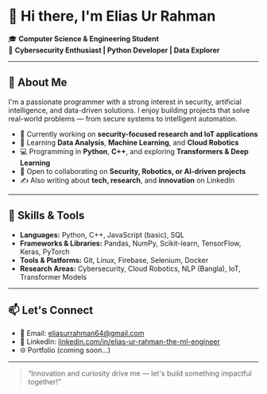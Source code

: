 # 👋 Hi there, I'm Elias Ur Rahman

🎓 **Computer Science & Engineering Student**  
🔐 **Cybersecurity Enthusiast | Python Developer | Data Explorer**

---

## 🧠 About Me

I'm a passionate programmer with a strong interest in security, artificial intelligence, and data-driven solutions. I enjoy building projects that solve real-world problems — from secure systems to intelligent automation.

- 🔭 Currently working on **security-focused research and IoT applications**
- 🌱 Learning **Data Analysis**, **Machine Learning**, and **Cloud Robotics**
- 💻 Programming in **Python**, **C++**, and exploring **Transformers & Deep Learning**
- 🤝 Open to collaborating on **Security, Robotics, or AI-driven projects**
- ✍️ Also writing about **tech, research**, and **innovation** on LinkedIn

---

## 💼 Skills & Tools

- **Languages:** Python, C++, JavaScript (basic), SQL  
- **Frameworks & Libraries:** Pandas, NumPy, Scikit-learn, TensorFlow, Keras, PyTorch  
- **Tools & Platforms:** Git, Linux, Firebase, Selenium, Docker  
- **Research Areas:** Cybersecurity, Cloud Robotics, NLP (Bangla), IoT, Transformer Models  

---

## 📫 Let's Connect

- 📧 Email: [eliasurrahman64@gmail.com](mailto:eliasurrahman64@gmail.com)  
- 🔗 LinkedIn: [linkedin.com/in/elias-ur-rahman-the-ml-engineer](https://www.linkedin.com/in/elias-ur-rahman-the-ml-engineer/)  
- 🌐 Portfolio (coming soon...)

---

> “Innovation and curiosity drive me — let's build something impactful together!”

<!---
elias282000/elias282000 is a ✨ special ✨ repository because its `README.md` (this file) appears on your GitHub profile.
You can click the Preview link to take a look at your changes.
--->
